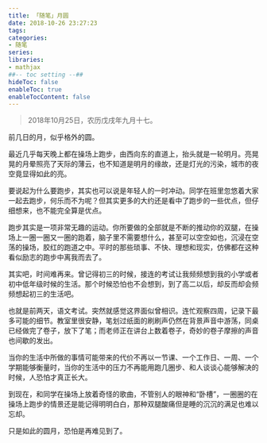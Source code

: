 ```yaml
---
title: 「随笔」月圆
date: 2018-10-26 23:27:23
tags:
categories: 
- 随笔
series:
libraries:
- mathjax 
##-- toc setting --##
hideToc: false
enableToc: true
enableTocContent: false
---
```


> 2018年10月25日，农历戊戌年九月十七。

<!--more-->

前几日的月，似乎格外的圆。

最近几乎每天晚上都在操场上跑步，由西向东的直道上，抬头就是一轮明月。亮晃晃的月晕照亮了天际的薄云，也不知道是明月的缘故，还是灯光的污染，城市的夜空竟显得如此的亮。

要说起为什么要跑步，其实也可以说是年轻人的一时冲动。同学在班里忽悠着大家一起去跑步，何乐而不为呢？但其实更多的大约还是看中了跑步的一些优点，但仔细想来，也不能完全算是优点。

跑步其实是一项非常无趣的运动。你所要做的全部就是不断的推动你的双腿，在操场上一圈一圈又一圈的跑着，脑子里不需要想什么，甚至可以空空如也，沉浸在空荡的操场，胶红的跑道之中。平时的那些琐事、不快、理想和现实，仿佛都在这种看似励志的跑步中离我而去了。

其实吧，时间难再来。曾记得初三的时候，接连的考试让我频频想到我的小学或者初中低年级时候的生活。那个时候恐怕也不会想到，到了高二以后，却反而却会频频想起初三的生活吧。

也就是前两天，语文考试。突然就感觉这界面似曾相识。连忙观察四周，记录下最多可能的细节。教室里很安静，笔划过纸面的刷刷声仍然在背景声音中游荡，同桌已经做完了卷子，放下了笔；而老师正在讲台上数着卷子，奇妙的卷子摩擦的声音也间歇的发出。

当你的生活中所做的事情可能带来的代价不再以一节课、一个工作日、一周、一个学期能够衡量时，当你的生活中的压力不再能用跑几圈步、和人谈谈心能够解决的时候，人恐怕才真正长大。

到现在，和同学在操场上放着奇怪的歌曲，不管别人的眼神和“卧槽”，一圈圈的在操场上跑步的情景还是能记得明明白白，那种双腿酸痛但是睡的沉沉的满足也难以忘却。

只是如此的圆月，恐怕是再难见到了。

